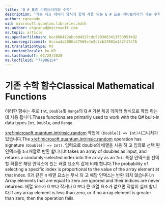```yaml
---
title: 'Q # 표준 라이브러리의 수학'
description: '기본 제공 데이터 형식과 함께 사용 되는 Q # 표준 라이브러리의 기존 수학 함수에 대해 알아봅니다.'
author: cgranade
uid: microsoft.quantum.libraries.math
ms.author: chgranad@microsoft.com
ms.topic: article
ms.openlocfilehash: bec866472abc0d4327cdc570306341375395f492
ms.sourcegitcommit: 6ccea4a2006a47569c4e2c2cb37001e132f17476
ms.translationtype: MT
ms.contentlocale: ko-KR
ms.lasthandoff: 02/28/2020
ms.locfileid: "77906154"
---
```

# <a name="classical-mathematical-functions"></a><span data-ttu-id="577bf-103">기존 수학 함수</span><span class="sxs-lookup"><span data-stu-id="577bf-103">Classical Mathematical Functions</span></span> #

<span data-ttu-id="577bf-104">이러한 함수는 주로 `Int`, `Double`및 `Range`의 Q # 기본 제공 데이터 형식으로 작업 하는 데 사용 됩니다.</span><span class="sxs-lookup"><span data-stu-id="577bf-104">These functions are primarily used to work with the Q# built-in data types `Int`, `Double`, and `Range`.</span></span>

<span data-ttu-id="577bf-105"><xref:microsoft.quantum.intrinsic.random> 작업에 `(Double[] => Int)`시그니처가 있습니다.</span><span class="sxs-lookup"><span data-stu-id="577bf-105">The <xref:microsoft.quantum.intrinsic.random> operation has signature `(Double[] => Int)`.</span></span>
<span data-ttu-id="577bf-106">입력으로 double의 배열을 사용 하 고 임의로 선택 된 인덱스를 `Int`배열로 반환 합니다.</span><span class="sxs-lookup"><span data-stu-id="577bf-106">It takes an array of doubles as input, and returns a randomly-selected index into the array as an `Int`.</span></span>
<span data-ttu-id="577bf-107">특정 인덱스를 선택할 확률은 해당 인덱스에 있는 배열 요소의 값에 비례 합니다.</span><span class="sxs-lookup"><span data-stu-id="577bf-107">The probability of selecting a specific index is proportional to the value of the array element at that index.</span></span> <span data-ttu-id="577bf-108">0과 같은 n 배열 요소는 무시 되 고 해당 인덱스는 반환 되지 않습니다.</span><span class="sxs-lookup"><span data-stu-id="577bf-108">n Array elements that are equal to zero are ignored and their indices are never returned.</span></span>
<span data-ttu-id="577bf-109">배열 요소가 0 보다 작거나 0 보다 큰 배열 요소가 없으면 작업이 실패 합니다.</span><span class="sxs-lookup"><span data-stu-id="577bf-109">If any array element is less than zero, or if no array element is greater than zero, then the operation fails.</span></span>
